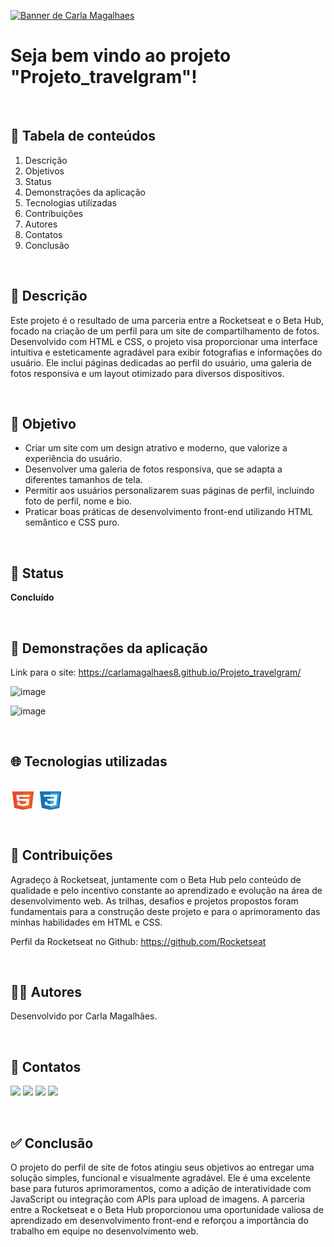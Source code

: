 [![Banner de Carla Magalhaes](https://github.com/user-attachments/assets/433fe11c-644e-44e6-b331-c012a2d371aa)](https://github.com/carlamagalhaes8)
<br><h1>Seja bem vindo ao projeto "Projeto_travelgram"!</h1>

<br><h2>📑 Tabela de conteúdos</h2>
1. Descrição<br>
2. Objetivos<br>
3. Status<br>
4. Demonstrações da aplicação<br>
5. Tecnologias utilizadas<br>
6. Contribuições<br>
7. Autores<br>
8. Contatos<br>
9. Conclusão

<br><h2>📖 Descrição</h2>
Este projeto é o resultado de uma parceria entre a Rocketseat e o Beta Hub, focado na criação de um perfil para um site de compartilhamento de fotos. Desenvolvido com HTML e CSS, o projeto visa proporcionar uma interface intuitiva e esteticamente agradável para exibir fotografias e informações do usuário. Ele inclui páginas dedicadas ao perfil do usuário, uma galeria de fotos responsiva e um layout otimizado para diversos dispositivos.

<br><h2>🎯 Objetivo</h2>
- Criar um site com um design atrativo e moderno, que valorize a experiência do usuário.
- Desenvolver uma galeria de fotos responsiva, que se adapta a diferentes tamanhos de tela.
- Permitir aos usuários personalizarem suas páginas de perfil, incluindo foto de perfil, nome e bio.
- Praticar boas práticas de desenvolvimento front-end utilizando HTML semântico e CSS puro.

<br><h2>📌 Status</h2>
**Concluído**

<br><h2>👀 Demonstrações da aplicação</h2>
Link para o site: https://carlamagalhaes8.github.io/Projeto_travelgram/

![image](https://github.com/user-attachments/assets/41a3b7a4-510a-4609-8e47-72ee6f159fc8)

![image](https://github.com/user-attachments/assets/7b00c13c-4fc1-4e69-a71b-1c0bf9eadce9)



<br><h2>🌐 Tecnologias utilizadas</h2>
<div style="display: inline_block"><br>
<img align="center" alt="Rafa-HTML" height="30" width="40" src="https://raw.githubusercontent.com/devicons/devicon/master/icons/html5/html5-original.svg">
  <img align="center" alt="Rafa-CSS" height="30" width="40" src="https://raw.githubusercontent.com/devicons/devicon/master/icons/css3/css3-original.svg">
</div>

<br><h2>🤝 Contribuições</h2>
Agradeço à Rocketseat, juntamente com o Beta Hub pelo conteúdo de qualidade e pelo incentivo constante ao aprendizado e evolução na área de desenvolvimento web. As trilhas, desafios e projetos propostos foram fundamentais para a construção deste projeto e para o aprimoramento das minhas habilidades em HTML e CSS.<br>

Perfil da Rocketseat no Github: https://github.com/Rocketseat

<br><h2>👨‍💻 Autores</h2>
Desenvolvido por Carla Magalhães.

<br><h2>📧 Contatos</h2>
<div> 
  <a href="https://www.instagram.com/carla_magalhaes404/" target="_blank"><img src="https://img.shields.io/badge/-Instagram-%23E4405F?style=for-the-badge&logo=instagram&logoColor=white" target="_blank"></a>
 <a href="https://discord.com/channels/@me" target="_blank"><img src="https://img.shields.io/badge/Discord-7289DA?style=for-the-badge&logo=discord&logoColor=white" target="_blank"></a> 
  <a href = "mailto:carlamagalhaes404@gmail.com"><img src="https://img.shields.io/badge/-Gmail-%23333?style=for-the-badge&logo=gmail&logoColor=white" target="_blank"></a>
  <a href="https://www.linkedin.com/in/carla-magalh%C3%A3es-4039b6288/" target="_blank"><img src="https://img.shields.io/badge/-LinkedIn-%230077B5?style=for-the-badge&logo=linkedin&logoColor=white" target="_blank"></a> 
</div>

<br><h2>✅ Conclusão</h2>
O projeto do perfil de site de fotos atingiu seus objetivos ao entregar uma solução simples, funcional e visualmente agradável. Ele é uma excelente base para futuros aprimoramentos, como a adição de interatividade com JavaScript ou integração com APIs para upload de imagens. A parceria entre a Rocketseat e o Beta Hub proporcionou uma oportunidade valiosa de aprendizado em desenvolvimento front-end e reforçou a importância do trabalho em equipe no desenvolvimento web.
